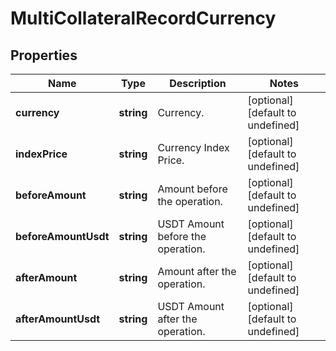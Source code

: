 # MultiCollateralRecordCurrency

## Properties

Name | Type | Description | Notes
------------ | ------------- | ------------- | -------------
**currency** | **string** | Currency. | [optional] [default to undefined]
**indexPrice** | **string** | Currency Index Price. | [optional] [default to undefined]
**beforeAmount** | **string** | Amount before the operation. | [optional] [default to undefined]
**beforeAmountUsdt** | **string** | USDT Amount before the operation. | [optional] [default to undefined]
**afterAmount** | **string** | Amount after the operation. | [optional] [default to undefined]
**afterAmountUsdt** | **string** | USDT Amount after the operation. | [optional] [default to undefined]

